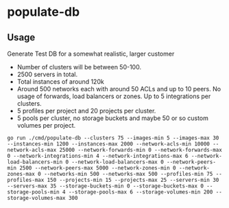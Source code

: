 # populate-db

## Usage

Generate Test DB for a somewhat realistic, larger customer

* Number of clusters will be between 50-100.
* 2500 servers in total.
* Total instances of around 120k
* Around 500 networks each with around 50 ACLs and up to 10 peers. No usage of forwards, load balancers or zones. Up to 5 integrations per clusters.
* 5 profiles per project and 20 projects per cluster.
* 5 pools per cluster, no storage buckets and maybe 50 or so custom volumes per project.

```shell
go run ./cmd/populate-db --clusters 75 --images-min 5 --images-max 30 --instances-min 1200 --instances-max 2000 --network-acls-min 10000 --network-acls-max 25000 --network-forwards-min 0 --network-forwards-max 0 --network-integrations-min 4 --network-integrations-max 6 --network-load-balancers-min 0 --network-load-balancers-max 0 --network-peers-min 2500 --network-peers-max 5000 --network-zones-min 0 --network-zones-max 0 --networks-min 500 --networks-max 500 --profiles-min 75 --profiles-max 150 --projects-min 15 --projects-max 25 --servers-min 30 --servers-max 35 --storage-buckets-min 0 --storage-buckets-max 0 --storage-pools-min 4 --storage-pools-max 6 --storage-volumes-min 200 --storage-volumes-max 300
```
